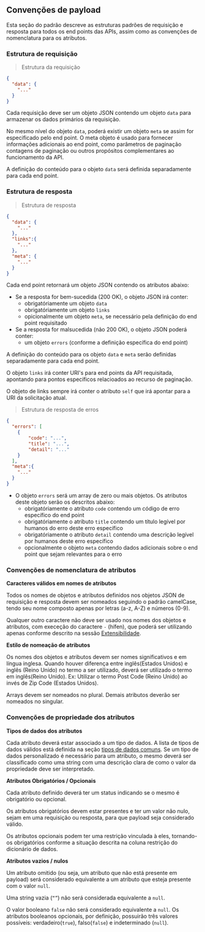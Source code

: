 ## Convenções de payload 

Esta seção do padrão descreve as estruturas padrões de requisição e resposta para todos os end points das APIs, assim como as convenções de nomenclatura para os atributos.

### Estrutura de requisição

> Estrutura da requisição

```json
{
  "data": {
    "..."
  }
}
```
Cada requisição deve ser um objeto JSON contendo um objeto `data` para armazenar os dados primários da requisição.

No mesmo nível do objeto `data`, poderá existir um objeto `meta` se assim for especificado pelo end point.
O meta objeto é usado para fornecer informações adicionais ao end point, como parâmetros de paginação contagens de paginação ou outros propósitos complementares ao funcionamento da API.

A definição do conteúdo para o objeto `data` será definida separadamente para cada end point.

### Estrutura de resposta

> Estrutura de resposta

```json
{
  "data": {
    "..."
  },
  "links":{
    "..."
  },
  "meta": {
    "..."
  }
}
```
Cada end point retornará um objeto JSON contendo os atributos abaixo:

* Se a resposta for bem-sucedida (200 OK), o objeto JSON irá conter:
    - obrigatóriamente um objeto `data`
    - obrigatóriamente um objeto `links`
    - opicionalmente um objeto `meta`, se necessário pela definição do end point requisitado
* Se a resposta for malsucedida (não 200 OK), o objeto JSON poderá conter:
    - um objeto `errors` (conforme a definição específica do end point)
    
A definição do conteúdo para os objeto `data` e `meta` serão definidas separadamente para cada end point.

O objeto `links` irá conter URI's para end points da API requisitada, apontando para pontos específicos relacioados ao recurso de paginação.

O objeto de links sempre irá conter o atributo `self` que irá apontar para a URI da solicitação atual.


> Estrutura de resposta de erros

```json
{
  "errors": [
    {
        "code": "...",
        "title": "...",
        "detail": "..."
    }
  ],
  "meta":{
    "..."
  }
}
```

* O objeto `errors` será um array de zero ou mais objetos. Os atributos deste objeto serão os descritos abaixo:
    - obrigatóriamente o atributo `code` contendo um código de erro específico do end point
    - obrigatóriamente o atributo `title` contendo um título legível por humanos do erro deste erro específico
    - obrigatóriamente o atributo `detail` contendo uma descrição legível por humanos deste erro específico
    - opcionalmente o objeto `meta` contendo dados adicionais sobre o end point que sejam relevantes para o erro

### Convenções de nomenclatura de atributos

<b>Caracteres válidos em nomes de atributos</b>

Todos os nomes de objetos e atributos definidos nos objetos JSON de requisição e resposta devem ser nomeados seguindo o padrão camelCase, tendo seu nome composto apenas por letras (a-z, A-Z) e números (0-9).

Qualquer outro caractere não deve ser usado nos nomes dos objetos e atributos, com execeção do caractere `-` (hífen), que poderá ser utilizando apenas conforme descrito na sessão [Extensibilidade](#introducao-extensibilidade).

<b>Estilo de nomeação de atributos</b>

Os nomes dos objetos e atributos devem ser nomes significativos e em língua inglesa. Quando houver diferença entre inglês(Estados Unidos) e inglês (Reino Unido) no termo a ser utilizado, deverá ser utilizado o termo em inglês(Reino Unido).
Ex: Utilizar o termo Post Code (Reino Unido) ao invés de Zip Code (Estados Unidos).

Arrays devem ser nomeados no plural. Demais atributos deverão ser nomeados no singular.

### Convenções de propriedade dos atributos

<b>Tipos de dados dos atributos</b>

Cada atributo deverá estar associado a um tipo de dados. A lista de tipos de dados válidos está definida na seção [tipos de dados comuns](#introducao-tipos-de-dados-comuns). Se um tipo de dados personalizado é necessário para um atributo, o mesmo deverá ser classificado como uma string com uma descrição clara de como o valor da propriedade deve ser interpretado.

<b>Atributos Obrigatórios / Opcionais</b>

Cada atributo definido deverá ter um status indicando se o mesmo é obrigatório ou opcional.

Os atributos obrigatórios devem estar presentes e ter um valor não nulo, sejam em uma requisição ou resposta, para que payload seja considerado válido.

Os atributos opcionais podem ter uma restrição vinculada à eles, tornando-os obrigatórios conforme a situação descrita na coluna restrição do dicionário de dados.

<b>Atributos vazios / nulos</b>

Um atributo omitido (ou seja, um atributo que não está presente em payload) será considerado equivalente a um atributo que esteja presente com o valor `null`.

Uma string vazia (`“”`) não será considerada equivalente a `null`.

O valor booleano `false` não será considerado equivalente a `null`. Os atributos booleanos opcionais, por definição, possuirão três valores possíveis: verdadeiro(`true`), falso(`false`) e indeterminado (`null`).